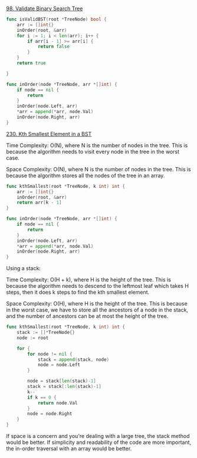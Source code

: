 [98. Validate Binary Search Tree](https://leetcode.com/problems/validate-binary-search-tree/description/)

```go
func isValidBST(root *TreeNode) bool {
    arr := []int{}
    inOrder(root, &arr)
    for i := 1; i < len(arr); i++ {
        if arr[i - 1] >= arr[i] {
            return false
        }
    }
    return true

}

func inOrder(node *TreeNode, arr *[]int) {
    if node == nil {
        return
    }
    inOrder(node.Left, arr)
    *arr = append(*arr, node.Val)
    inOrder(node.Right, arr)
}
```

[230. Kth Smallest Element in a BST](https://leetcode.com/problems/kth-smallest-element-in-a-bst/description/)

Time Complexity: O(N), where N is the number of nodes in the tree. This is because the algorithm needs to visit every node in the tree in the worst case.

Space Complexity: O(N), where N is the number of nodes in the tree. This is because the algorithm stores all the nodes of the tree in an array.

```go
func kthSmallest(root *TreeNode, k int) int {
    arr := []int{}
    inOrder(root, &arr)
    return arr[k - 1]
}

func inOrder(node *TreeNode, arr *[]int) {
    if node == nil {
        return
    }
    inOrder(node.Left, arr)
    *arr = append(*arr, node.Val)
    inOrder(node.Right, arr)
}
```

Using a stack:

Time Complexity: O(H + k), where H is the height of the tree. This is because the algorithm needs to descend to the leftmost leaf which takes H steps, then it does k steps to find the kth smallest element.

Space Complexity: O(H), where H is the height of the tree. This is because in the worst case, we have to store all the ancestors of a node in the stack, and the number of ancestors can be at most the height of the tree.

```go
func kthSmallest(root *TreeNode, k int) int {
    stack := []*TreeNode{}
    node := root

    for {
        for node != nil {
            stack = append(stack, node)
            node = node.Left
        }

        node = stack[len(stack)-1]
        stack = stack[:len(stack)-1]
        k--
        if k == 0 {
            return node.Val
        }
        node = node.Right
    }
}
```

If space is a concern and you're dealing with a large tree, the stack method would be better. If simplicity and readability of the code are more important, the in-order traversal with an array would be better.